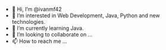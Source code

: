 - 👋 Hi, I’m @ivanmf42
- 👀 I’m interested in Web Development, Java, Python and new technologies.
- 🌱 I’m currently learning Java.
- 💞️ I’m looking to collaborate on ...
- 📫 How to reach me ...

<!---
ivanmf42/ivanmf42 is a ✨ special ✨ repository because its `README.md` (this file) appears on your GitHub profile.
You can click the Preview link to take a look at your changes.
--->
